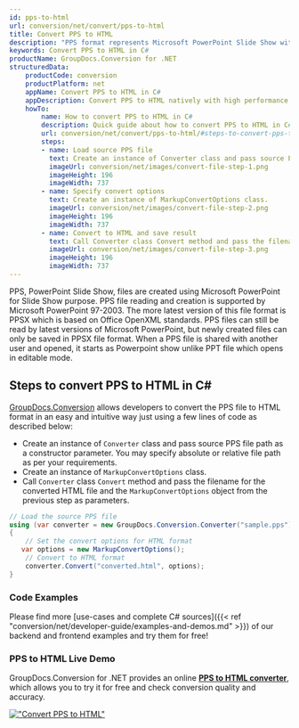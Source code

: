 ```yaml
---
id: pps-to-html
url: conversion/net/convert/pps-to-html
title: Convert PPS to HTML
description: "PPS format represents Microsoft PowerPoint Slide Show with .pps extension. Learn how to convert PPS to HTML file programmatically in C# language using GroupDocs.Conversion for .NET library."
keywords: Convert PPS to HTML in C#
productName: GroupDocs.Conversion for .NET
structuredData:
    productCode: conversion
    productPlatform: net
    appName: Convert PPS to HTML in C#
    appDescription: Convert PPS to HTML natively with high performance using C# language and server side GroupDocs.Conversion for .NET APIs, without the use of any software like Microsoft or Open Office.
    howTo:
        name: How to convert PPS to HTML in C# 
        description: Quick guide about how to convert PPS to HTML in C# with high performance and accuracy.
        url: conversion/net/convert/pps-to-html/#steps-to-convert-pps-to-html-in-c
        steps:
        - name: Load source PPS file 
          text: Create an instance of Converter class and pass source PPS file path as a constructor parameter. You may specify absolute or relative file path as per your requirements. 
          imageUrl: conversion/net/images/convert-file-step-1.png
          imageHeight: 196
          imageWidth: 737
        - name: Specify convert options 
          text: Create an instance of MarkupConvertOptions class.
          imageUrl: conversion/net/images/convert-file-step-2.png
          imageHeight: 196
          imageWidth: 737
        - name: Convert to HTML and save result 
          text: Call Converter class Convert method and pass the filename for the converted HTML file and the MarkupConvertOptions object from the previous step as parameters.
          imageUrl: conversion/net/images/convert-file-step-3.png
          imageHeight: 196
          imageWidth: 737
---
```


PPS, PowerPoint Slide Show, files are created using Microsoft PowerPoint for Slide Show purpose. PPS file reading and creation is supported by Microsoft PowerPoint 97-2003. The more latest version of this file format is PPSX which is based on Office OpenXML standards. PPS files can still be read by latest versions of Microsoft PowerPoint, but newly created files can only be saved in PPSX file format. When a PPS file is shared with another user and opened, it starts as Powerpoint show unlike PPT file which opens in editable mode. 

## Steps to convert PPS to HTML in C#

[GroupDocs.Conversion](https://products.groupdocs.com/conversion/net) allows developers to convert the PPS file to HTML format in an easy and intuitive way just using a few lines of code as described below:

* Create an instance of `Converter` class and pass source PPS file path as a constructor parameter. You may specify absolute or relative file path as per your requirements. 
* Create an instance of `MarkupConvertOptions` class.
* Call `Converter` class `Convert` method and pass the filename for the converted HTML file and the `MarkupConvertOptions` object from the previous step as parameters.

```csharp
// Load the source PPS file
using (var converter = new GroupDocs.Conversion.Converter("sample.pps"))
{
    // Set the convert options for HTML format
   var options = new MarkupConvertOptions();
    // Convert to HTML format
    converter.Convert("converted.html", options);
}
```

### Code Examples

Please find more [use-cases and complete C# sources]({{< ref "conversion/net/developer-guide/examples-and-demos.md" >}}) of our backend and frontend examples and try them for free!

### PPS to HTML Live Demo

GroupDocs.Conversion for .NET provides an online [**PPS to HTML converter**](https://products.groupdocs.app/conversion/pps-to-html), which allows you to try it for free and check conversion quality and accuracy.

[!["Convert PPS to HTML"](conversion/net/images/convert-to-html/convert-pps-to-html.png)](https://products.groupdocs.app/conversion/pps-to-html)